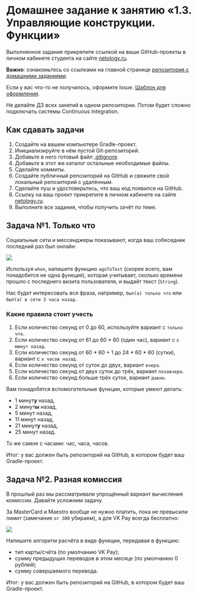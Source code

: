 # Домашнее задание к занятию «1.3. Управляющие конструкции. Функции»

Выполненное задание прикрепите ссылкой на ваши GitHub-проекты в личном кабинете студента на сайте [netology.ru](https://netology.ru).

**Важно**: ознакомьтесь со ссылками на главной странице [репозитория с домашними заданиями](../README.md).

Если у вас что-то не получилось, оформите Issue. [Шаблон для оформления](../report-requirements.md).

Не делайте ДЗ всех занятий в одном репозитории. Потом будет сложно подключать системы Continuous Integration.

## Как сдавать задачи

1. Создайте на вашем компьютере Gradle-проект.
1. Инициализируйте в нём пустой Git-репозиторий.
1. Добавьте в него готовый файл [.gitignore](../.gitignore).
1. Добавьте в этот же каталог остальные необходимые файлы.
1. Сделайте коммиты.
1. Создайте публичный репозиторий на GitHub и свяжите свой локальный репозиторий с удалённым.
1. Сделайте пуш и удостоверьтесь, что ваш код появился на GitHub.
1. Ссылку на ваш проект прикрепите в личном кабинете на сайте [netology.ru](https://netology.ru).
1. Выполните все задания, чтобы получить зачёт по теме.

## Задача №1. Только что

Социальные сети и мессенджеры показывают, когда ваш собеседник последний раз был онлайн:

![](pic/tg-contacts.png)

Используя `when`, напишите функцию `agoToText` (скорее всего, вам понадобится не одна функция), которая учитывает, сколько времени прошло с последнего визита пользователя, и выдаёт текст (`String`).

Нас будет интересовать вся фраза, например, `был(а) только что` или `был(а) в сети 3 часа назад`.

### Какие правила стоит учесть
1. Если количество секунд от 0 до 60, используйте вариант с `только что`.
1. Если количество секунд от 61 до 60 * 60 (один час), вариант с `x минут назад`.
1. Если количество секунд от 60 * 60 + 1 до 24 * 60 * 60 (сутки), вариант с `x часов назад`.
1. Если количество секунд от суток до двух, вариант `вчера`.
1. Если количество секунд от двух суток до трёх, вариант `позавчера`.
1. Если количество секунд больше трёх суток, вариант `давно`.

Вам понадобятся вспомогательные функции, которые умеют делать:
* 1 минут**у** назад,
* 2 минут**ы** назад,
* 5 минут назад,
* 11 минут назад,
* 21 минут**у** назад,
* 25 минут назад.

То же самое с часами: час, часа, часов.

Итог: у вас должен быть репозиторий на GitHub, в котором будет ваш Gradle-проект.

## Задача №2. Разная комиссия

В прошлый раз мы рассматривали упрощённый вариант вычисления комиссии. Давайте усложним задачу. 

За MasterCard и Maestro вообще не нужно платить, пока не превысили лимит (замечание `от 300` убираем), а для VK Pay всегда бесплатно:

![](pic/vk-commission.png)

Напишите алгоритм расчёта в виде функции, передавая в функцию:
* тип карты/счёта (по умолчанию VK Pay);
* сумму предыдущих переводов в этом месяце (по умолчанию 0 рублей);
* сумму совершаемого перевода.

Итог: у вас должен быть репозиторий на GitHub, в котором будет ваш Gradle-проект.
